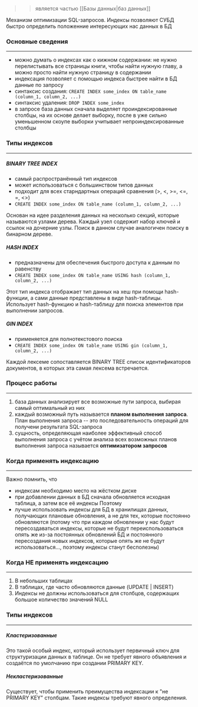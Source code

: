 >> является частью [[Базы данных|баз данных]]

Механизм оптимизации SQL-запросов. Индексы позволяют СУБД быстро определить положенние интересующих нас данных в БД

### Основные сведения
---
- можно думать о индексах как о кижном содержании: не нужно перелистывать все страницы книги, чтобы найти нужную главу, а можно просто найти нужную страницу в содержании
- индексация позволяет с помощью индекса быстрее найти в БД данные по запросу
- синтаксис создания:
	`CREATE INDEX some_index ON table_name (column_1, column_2, ...)`
- синтаксис удаления:
	`DROP INDEX some_index`
- в запросе база данных сначала выделяет проиндексированные столбцы, на их основе делает выборку, после в уже сильно уменьшенном скоупе выборки учитывает непроиндексированные столбцы

### Типы индексов
---
##### BINARY TREE INDEX
- cамый распространённый тип индексов
- может использоваться с большинством типов данных
- подходит для всех старндартных операций сравнения (>, <, >=, <=, =, <>)
- `CREATE INDEX some_index ON table_name (column_1, column_2, ...)`

Основан на идее разделения данных на несколько секций, которые называются узлами дерева. Каждый узел содержит набор ключей и ссылок на дочерние узлы. Поиск в данном случае аналогичен поиску в бинарном дереве.

##### HASH INDEX
- предназначены для обеспечения быстрого доступа к данным по равенству
- `CREATE INDEX some_index ON table_name USING hash (column_1, column_2, ...)`

Этот тип индекса отображает тип данных на хеш при помощи hash-функции, а сами данные представлены в виде hash-таблицы. Использует hash-функцию и hash-таблицу для поиска элементов при выполнении запросов.

##### GIN INDEX
- применяется для полнотекстового поиска
- `CREATE INDEX some_index ON table_name USING gin (column_1, column_2, ...)`

Каждой лексеме сопоставляется BINARY TREE список идентификаторов документов, в которых эта самая лексема встречается.

### Процесс работы
---
1. база данных анализирует все возможные пути запроса, выбирая самый оптимальный из них
2. каждый возможный путь называется **планом выполнения запроса**. План выполнения запроса -- это последовательность операций для получени результата SQL-запроса
3. сущность, определяющая наиболее эффективный способ выполнения запроса с учётом анализа всех возможных планов выполнения запроса называется **оптимизатором запросов**

### Когда применять индексацию
---
Важно помнить, что
- индексам необходимо место на жёстком диске
- при добавлении данных в БД сначала обновляется исходная таблица, а затем все её индексы
Поэтому
- лучше использовать индексы для БД в хранилищах данных, получающих плановые обновления, а не для тех, которые постоянно обновляются (потому что при каждом обновлении у нас будут пересоздаваться индексы, которые не будут переиспользоваться опять же из-за постоянных обновлений БД и постоянного пересоздания новых индексов, которые опять же не будут использоваться..., поэтому индексы станут бесполезны)

### Когда НЕ применять индексацию
---
1. В небольших таблицах
2. В таблицах, где часто обновляются данные (UPDATE | INSERT)
3. Индексы не должны использоваться для столбцов, содержащих большое количество значений NULL

### Типы индексов
---
##### Кластеризованные
Это такой особый индекс, который использует первичный ключ для структуризации данных в таблице. Он не требует явного объявления и создаётся по умолчанию при создании PRIMARY KEY.
##### Некластеризованные
Существует, чтобы применить преимущества индексации к "не PRIMARY KEY" столбцам. Такие индексы требуют явного определения.
